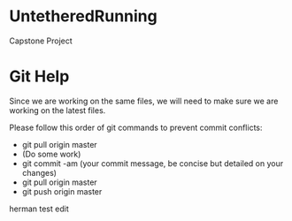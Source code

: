 UntetheredRunning
=================

Capstone Project

Git Help
========
Since we are working on the same files, we will need to make sure we are working on the latest files.

Please follow this order of git commands to prevent commit conflicts:<br>
- git pull origin master<br>
- (Do some work)<br>
- git commit -am (your commit message, be concise but detailed on your changes)<br>
- git pull origin master<br>
- git push origin master<br>

herman test edit
